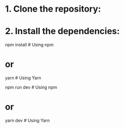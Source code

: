 # 1. Clone the repository:
# 2. Install the dependencies:
npm install # Using npm
# or
yarn # Using Yarn

npm run dev # Using npm
# or
yarn dev # Using Yarn
```
